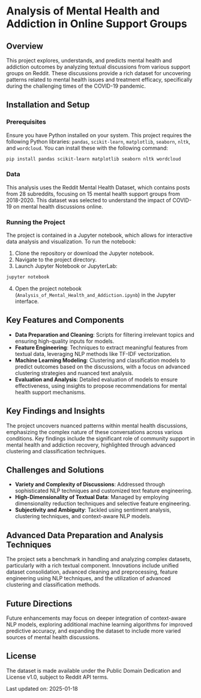 
# Analysis of Mental Health and Addiction in Online Support Groups

## Overview

This project explores, understands, and predicts mental health and addiction outcomes by analyzing textual discussions from various support groups on Reddit. These discussions provide a rich dataset for uncovering patterns related to mental health issues and treatment efficacy, specifically during the challenging times of the COVID-19 pandemic.

## Installation and Setup

### Prerequisites

Ensure you have Python installed on your system. This project requires the following Python libraries: `pandas`, `scikit-learn`, `matplotlib`, `seaborn`, `nltk`, and `wordcloud`. You can install these with the following command:

```bash
pip install pandas scikit-learn matplotlib seaborn nltk wordcloud
```

### Data

This analysis uses the Reddit Mental Health Dataset, which contains posts from 28 subreddits, focusing on 15 mental health support groups from 2018-2020. This dataset was selected to understand the impact of COVID-19 on mental health discussions online.

### Running the Project

The project is contained in a Jupyter notebook, which allows for interactive data analysis and visualization. To run the notebook:

1. Clone the repository or download the Jupyter notebook.
2. Navigate to the project directory.
3. Launch Jupyter Notebook or JupyterLab:

```bash
jupyter notebook
```

4. Open the project notebook (`Analysis_of_Mental_Health_and_Addiction.ipynb`) in the Jupyter interface.

## Key Features and Components

- **Data Preparation and Cleaning**: Scripts for filtering irrelevant topics and ensuring high-quality inputs for models.
- **Feature Engineering**: Techniques to extract meaningful features from textual data, leveraging NLP methods like TF-IDF vectorization.
- **Machine Learning Modeling**: Clustering and classification models to predict outcomes based on the discussions, with a focus on advanced clustering strategies and nuanced text analysis.
- **Evaluation and Analysis**: Detailed evaluation of models to ensure effectiveness, using insights to propose recommendations for mental health support mechanisms.

## Key Findings and Insights

The project uncovers nuanced patterns within mental health discussions, emphasizing the complex nature of these conversations across various conditions. Key findings include the significant role of community support in mental health and addiction recovery, highlighted through advanced clustering and classification techniques.

## Challenges and Solutions

- **Variety and Complexity of Discussions**: Addressed through sophisticated NLP techniques and customized text feature engineering.
- **High-Dimensionality of Textual Data**: Managed by employing dimensionality reduction techniques and selective feature engineering.
- **Subjectivity and Ambiguity**: Tackled using sentiment analysis, clustering techniques, and context-aware NLP models.

## Advanced Data Preparation and Analysis Techniques

The project sets a benchmark in handling and analyzing complex datasets, particularly with a rich textual component. Innovations include unified dataset consolidation, advanced cleaning and preprocessing, feature engineering using NLP techniques, and the utilization of advanced clustering and classification methods.

## Future Directions

Future enhancements may focus on deeper integration of context-aware NLP models, exploring additional machine learning algorithms for improved predictive accuracy, and expanding the dataset to include more varied sources of mental health discussions.

## License

The dataset is made available under the Public Domain Dedication and License v1.0, subject to Reddit API terms.



Last updated on: 2025-01-18
